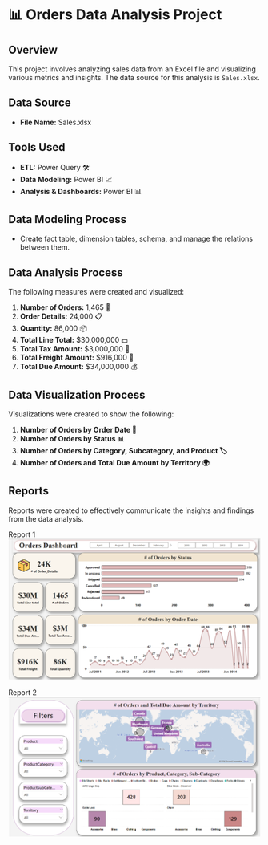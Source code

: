 # 📊 Orders Data Analysis Project

## Overview
This project involves analyzing sales data from an Excel file and visualizing various metrics and insights. The data source for this analysis is `Sales.xlsx`.

## Data Source
- **File Name:** Sales.xlsx

## Tools Used
- **ETL:** Power Query 🛠️
- **Data Modeling:** Power BI 📈
- **Analysis & Dashboards:** Power BI 📊

## Data Modeling Process
- Create fact table, dimension tables, schema, and manage the relations between them.

## Data Analysis Process
The following measures were created and visualized:

1. **Number of Orders:** 1,465 🛒
2. **Order Details:** 24,000 📋
3. **Quantity:** 86,000 📦
4. **Total Line Total:** $30,000,000 💵
5. **Total Tax Amount:** $3,000,000 💸
6. **Total Freight Amount:** $916,000 🚚
7. **Total Due Amount:** $34,000,000 💰

## Data Visualization Process
Visualizations were created to show the following:

1. **Number of Orders by Order Date 📅**
2. **Number of Orders by Status 📊**
3. **Number of Orders by Category, Subcategory, and Product 🏷️**
4. **Number of Orders and Total Due Amount by Territory 🌍**

## Reports
Reports were created to effectively communicate the insights and findings from the data analysis.

Report 1 ![Report 1](https://github.com/Raghad-El-Ghobashy/Orders-Data-Analysis-Power-BI/blob/main/Report%201.PNG)

Report 2 ![Report 2](https://github.com/Raghad-El-Ghobashy/Orders-Data-Analysis-Power-BI/blob/main/Report%202.PNG)
